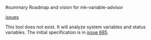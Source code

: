 ﻿#summary Roadmap and vision for mk-variable-advisor

[issues](http://code.google.com/p/maatkit/issues/list?q=label:Tool-mk_variable_advisor)

This tool does not exist. It will analyze system variables and status variables.  The initial specification is in [issue 685](https://code.google.com/p/maatkit/issues/detail?id=685).